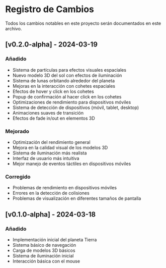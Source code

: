 # Registro de Cambios

Todos los cambios notables en este proyecto serán documentados en este archivo.

## [v0.2.0-alpha] - 2024-03-19

### Añadido
- Sistema de partículas para efectos visuales espaciales
- Nuevo modelo 3D del sol con efectos de iluminación
- Sistema de lunas orbitando alrededor del planeta
- Mejoras en la interacción con cohetes espaciales
- Efectos de hover y click en los cohetes
- Popup de confirmación al hacer click en los cohetes
- Optimizaciones de rendimiento para dispositivos móviles
- Sistema de detección de dispositivos (móvil, tablet, desktop)
- Animaciones suaves de transición
- Efectos de fade in/out en elementos 3D

### Mejorado
- Optimización del rendimiento general
- Mejora en la calidad visual de los modelos 3D
- Sistema de iluminación más realista
- Interfaz de usuario más intuitiva
- Mejor manejo de eventos táctiles en dispositivos móviles

### Corregido
- Problemas de rendimiento en dispositivos móviles
- Errores en la detección de colisiones
- Problemas de visualización en diferentes tamaños de pantalla

## [v0.1.0-alpha] - 2024-03-18

### Añadido
- Implementación inicial del planeta Tierra
- Sistema básico de navegación
- Carga de modelos 3D básicos
- Sistema de iluminación inicial
- Interacción básica con el mouse 